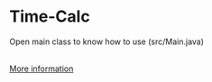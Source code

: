 # Time-Calc
<p>Open main class to know how to use (src/Main.java)</p> <br>
<a href="https://davidng94.wordpress.com/2016/05/15/mot-so-cach-tinh-toan-lien-quan-den-thoi-gian/">More information</a>
